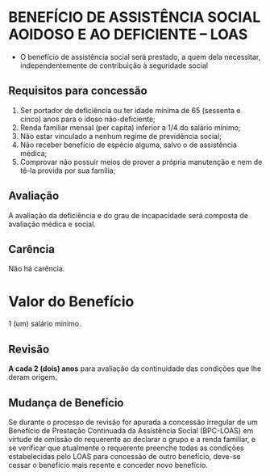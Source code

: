 # BENEFÍCIO DE ASSISTÊNCIA SOCIAL AOIDOSO E AO DEFICIENTE – LOAS

- O benefício de assistência social será prestado, a quem dela necessitar, independentemente de contribuição à seguridade social

## Requisitos para concessão


  1. Ser portador de deficiência ou ter idade mínima de 65 (sessenta e cinco) anos para o idoso não-­deficiente;
  2. Renda familiar mensal (per capita) inferior a 1/4 do salário mínimo;
  3. Não estar vinculado a nenhum regime de previdência social;
  4. Não receber benefício de espécie alguma, salvo o de assistência médica;
  5. Comprovar não possuir meios de prover a própria manutenção e nem de tê-­la provida por sua família;


## Avaliação

A avaliação da deficiência e do grau de incapacidade será composta de avaliação médica e social. 

## Carência

Não há carência.

# Valor do Benefício

1 (um) salário mínimo.

## Revisão

**A cada 2 (dois) anos** para avaliação da continuidade das condições que lhe deram origem.

## Mudança de Benefício

Se durante o processo de revisão for apurada a concessão irregular de um Benefício de Prestação Continuada da Assistência Social (BPC-­LOAS) em virtude de omissão do requerente ao declarar o grupo e a renda familiar, e se verificar que atualmente o requerente preenche todas as condições estabelecidas pelo LOAS para concessão de outro benefício, deve-­se cessar o benefício mais recente e conceder novo benefício.

